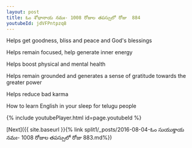 ```yaml
---
layout: post
title: ఓం శోభానాయ నమః- 1008 రోజుల తపస్సులో రోజు  884
youtubeId: jdVFPntpzq8
---
```

 
 
Helps get goodness, bliss and peace and God's blessings
 
Helps remain focused, help generate inner energy 
 
Helps boost physical and mental health 
 
Helps remain grounded and generates a sense of gratitude towards the greater power 
 
Helps reduce bad karma
 
How to learn English in your sleep for telugu people
 
 
 
 


{% include youtubePlayer.html id=page.youtubeId %}
 
[Next]({{ site.baseurl }}{% link split1/_posts/2016-08-04-ఓం సుయుక్తాయ నమః- 1008 రోజుల తపస్సులో రోజు  883.md%})
 

